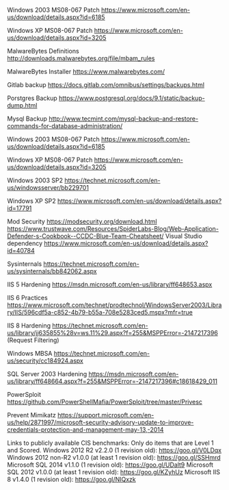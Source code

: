 Windows 2003 MS08-067 Patch 
https://www.microsoft.com/en-us/download/details.aspx?id=6185 
 
Windows XP MS08-067 Patch 
https://www.microsoft.com/en-us/download/details.aspx?id=3205 
 
MalwareBytes Definitions 
http://downloads.malwarebytes.org/file/mbam_rules 
 
MalwareBytes Installer 
https://www.malwarebytes.com/ 
 
Gitlab backup 
https://docs.gitlab.com/omnibus/settings/backups.html 
 
Porstgres Backup 
https://www.postgresql.org/docs/9.1/static/backup-dump.html 
 
Mysql Backup 
http://www.tecmint.com/mysql-backup-and-restore-commands-for-database-administration/


Windows 2003 MS08-067 Patch 
https://www.microsoft.com/en-us/download/details.aspx?id=6185 
 
Windows XP MS08-067 Patch 
https://www.microsoft.com/en-us/download/details.aspx?id=3205 
 
Windows 2003 SP2 
https://technet.microsoft.com/en-us/windowsserver/bb229701 
 
Windows XP SP2 
https://www.microsoft.com/en-us/download/details.aspx?id=17791  
 
Mod Security 
https://modsecurity.org/download.html 
https://www.trustwave.com/Resources/SpiderLabs-Blog/Web-Application-Defender-s-Cookbook--CCDC-Blue-Team-Cheatsheet/ 
Visual Studio dependency 
https://www.microsoft.com/en-us/download/details.aspx?id=40784 
 
Sysinternals 
https://technet.microsoft.com/en-us/sysinternals/bb842062.aspx 
 
IIS 5 Hardening 
https://msdn.microsoft.com/en-us/library/ff648653.aspx  
 
IIS 6 Practices 
https://www.microsoft.com/technet/prodtechnol/WindowsServer2003/Library/IIS/596cdf5a-c852-4b79-b55a-708e5283ced5.mspx?mfr=true 
 
IIS 8 Hardening 
https://technet.microsoft.com/en-us/library/jj635855%28v=ws.11%29.aspx?f=255&MSPPError=-2147217396 (Request Filtering) 
 
Windows MBSA 
https://technet.microsoft.com/en-us/security/cc184924.aspx 
 
SQL Server 2003 Hardening 
https://msdn.microsoft.com/en-us/library/ff648664.aspx?f=255&MSPPError=-2147217396#c18618429_011 
 
PowerSploit 
https://github.com/PowerShellMafia/PowerSploit/tree/master/Privesc 
 
Prevent Mimikatz 
https://support.microsoft.com/en-us/help/2871997/microsoft-security-advisory-update-to-improve-credentials-protection-and-management-may-13,-2014  
 
Links to publicly available CIS benchmarks: 
Only do items that are Level 1 and Scored. 
Windows 2012 R2 v2.2.0 (1 revision old): https://goo.gl/V0LDqx 
Windows 2012 non-R2 v1.0.0 (at least 1 revision old): https://goo.gl/SSHmrd 
Microsoft SQL 2014 v1.1.0 (1 revision old): https://goo.gl/UDalt9 
Microsoft SQL 2012 v1.0.0 (at least 1 revision old): https://goo.gl/KZyhUz 
Microsoft IIS 8 v1.4.0 (1 revision old): https://goo.gl/NIQxzk
